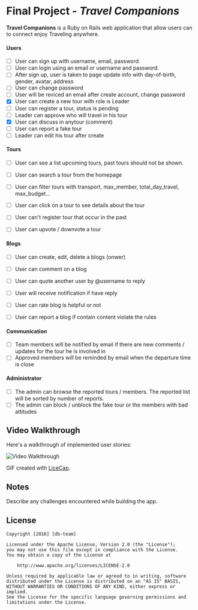 # Final Project - *Travel Companions*

**Travel Companions** is a Ruby on Rails web application that allow users can to connect enjoy Traveling anywhere.

#### Users
* [ ] User can sign up with username, email, password.
* [ ] User can login using an email or username and password. 
* [ ] After sign up, user is taken to page update info with day-of-birth, gender, avatar, address
* [ ] User can change password
* [ ] User will be reviced an email after create account, change password
* [X] User can create a new tour with role is Leader
* [ ] User can register a tour, status is pending
* [ ] Leader can approve who will travel in his tour
* [X] User can discuss in anytour (comment)
* [ ] User can report a fake tour
* [ ] Leader can edit his tour after create

#### Tours
* [ ] User can see a list upcoming tours, past tours should not be shown.
* [ ] User can search a tour from the homepage
* [ ] User can filter tours with transport, max_member, total_day_travel, max_budget...
* [ ] User can click on a tour to see details about the tour
* [ ] User can't register tour that occur in the past
* [ ] User can upvote / downvote a tour 


#### Blogs
* [ ] User can create, edit, delete a blogs (onwer)
* [ ] User can comment on a blog
* [ ] User can quote another user by @username to reply
* [ ] User will receive notification if have reply
* [ ] User can rate blog is helpful or not
* [ ] User can report a blog if contain content violate the rules


#### Communication
* [ ] Team members will be notified by email if there are new comments / updates for the tour he is involved in
* [ ] Approved members will be reminded by email when the departure time is close

#### Administrator
* [ ] The admin can browse the reported tours / members. The reported list will be sorted by number of reports.
* [ ] The admin can block / unblock the fake tour or the members with bad attitudes

## Video Walkthrough 

Here's a walkthrough of implemented user stories:

![Video Walkthrough](relative-path-to-your-gif-file-on-github-or-absolute-path-to-file-on-imgur-or-youtube)

GIF created with [LiceCap](http://www.cockos.com/licecap/).

## Notes

Describe any challenges encountered while building the app.

## License

    Copyright [2016] [db-team]

    Licensed under the Apache License, Version 2.0 (the "License");
    you may not use this file except in compliance with the License.
    You may obtain a copy of the License at

        http://www.apache.org/licenses/LICENSE-2.0

    Unless required by applicable law or agreed to in writing, software
    distributed under the License is distributed on an "AS IS" BASIS,
    WITHOUT WARRANTIES OR CONDITIONS OF ANY KIND, either express or implied.
    See the License for the specific language governing permissions and
    limitations under the License.